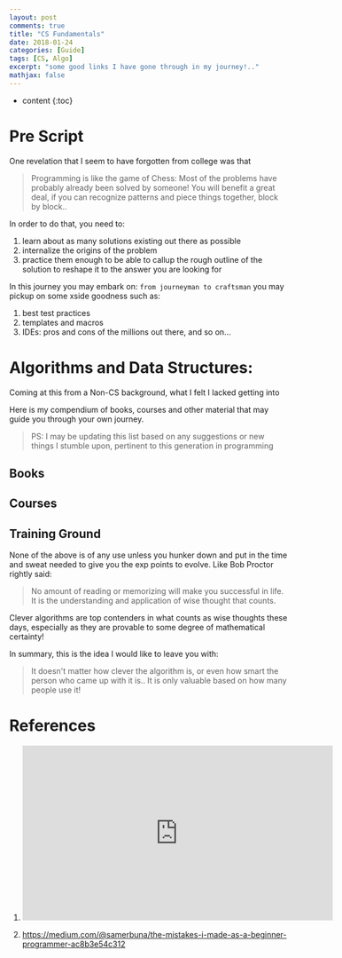 ```yaml
---
layout: post
comments: true
title: "CS Fundamentals"
date: 2018-01-24
categories: [Guide]
tags: [CS, Algo]
excerpt: "some good links I have gone through in my journey!.."
mathjax: false
---
```

* content
{:toc}

# Pre Script

One revelation that I seem to have forgotten from college was that
> Programming is like the game of Chess: Most of the problems have probably already been solved by someone!
You will benefit a great deal, if you can recognize patterns and piece things together, block by block..

In order to do that, you need to:
1. learn about as many solutions existing out there as possible 
2. internalize the origins of the problem
3. practice them enough to be able to callup the rough outline of the solution to reshape it to the answer you are looking for

In this journey you may embark on: `from journeyman to craftsman` you may pickup on some xside goodness such as:
1. best test practices
2. templates and macros
3. IDEs: pros and cons of the millions out there, and so on...

# Algorithms and Data Structures:
Coming at this from a Non-CS background, what I felt I lacked getting into 

Here is my compendium of books, courses and other material that may guide you through your own journey.
> PS: I may be updating this list based on any suggestions or new things I stumble upon, pertinent to this generation in programming


## Books


## Courses


## Training Ground
None of the above is of any use unless you hunker down and put in the time and sweat needed to give you the exp points to evolve.
Like Bob Proctor rightly said:
> No amount of reading or memorizing will make you successful in life. It is the understanding and application of wise thought that counts.

Clever algorithms are top contenders in what counts as wise thoughts these days, especially as they are provable to some degree of mathematical certainty! 

In summary, this is the idea I would like to leave you with:
> It doesn't matter how clever the algorithm is, 
or even how smart the person who came up with it is..
It is only valuable based on how many people use it!

# References

1. <iframe width="560" height="315" src="https://www.youtube.com/embed/p0ZVztROpls" frameborder="0" allow="autoplay; encrypted-media" allowfullscreen></iframe>

2. https://medium.com/@samerbuna/the-mistakes-i-made-as-a-beginner-programmer-ac8b3e54c312


